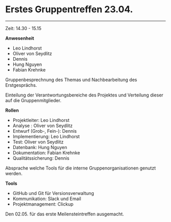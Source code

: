 # Erstes Gruppentreffen 23.04. #
----------

Zeit: 14.30 - 15.15 

**Anwesenheit**

- Leo Lindhorst
- Oliver von Seydlitz
- Dennis
- Hung Nguyen
- Fabian Krehnke

Gruppenbesprechnung des Themas und Nachbearbeitung des Erstgesprächs. 

Einteilung der Verantwortungsbereiche des Projektes und 
Verteilung dieser auf die Gruppenmitglieder.

**Rollen**

- Projektleiter: Leo Lindhorst
- Analyse : Oliver von Seydlitz
- Entwurf (Grob-, Fein-): Dennis
- Implementierung: Leo Lindhorst
- Test: Oliver von Seydlitz
- Datenbank: Hung Nguyen
- Dokumentation: Fabian Krehnke 
- Qualitätssicherung: Dennis 

Absprache welche Tools für die interne Gruppenorganisationen genutzt werden. 

**Tools** 

- GitHub und Git für Versionsverwaltung 
- Kommunikation: Slack und Email
- Projektmanagement: Clickup


Den 02.05. für das erste Meilensteintreffen ausgemacht. 
